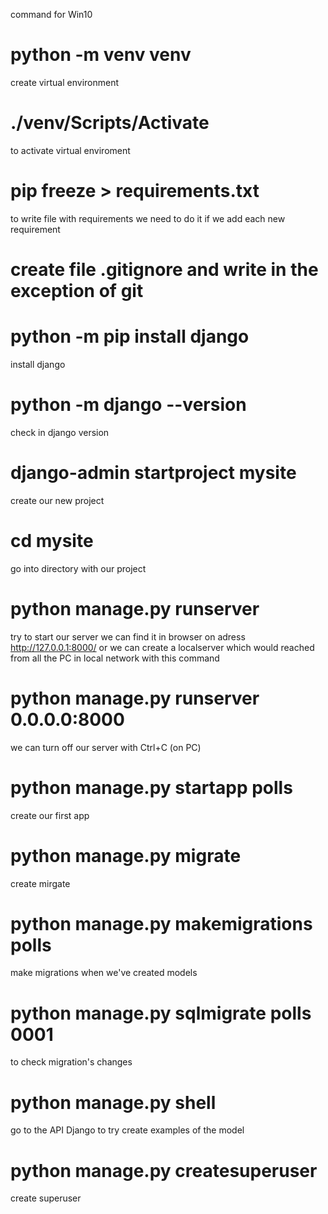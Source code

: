command for Win10

# python -m venv venv
 create virtual environment

# ./venv/Scripts/Activate
to activate virtual enviroment

# pip freeze > requirements.txt
to write file with requirements
we need to do it if we add each new requirement

# create file .gitignore and write in the exception of git

# python -m pip install django
install django

# python -m django --version
check in django version

# django-admin startproject mysite
create our new project

# cd mysite
go into directory with our project

# python manage.py runserver
try to start our server
we can find it in browser on adress http://127.0.0.1:8000/ 
or we can create a localserver which would reached from all the PC in local network 
with this command 
# python manage.py runserver 0.0.0.0:8000

we can turn off our server with Ctrl+C (on PC)

# python manage.py startapp polls
create our first app

# python manage.py migrate
create mirgate

#  python manage.py makemigrations polls
make migrations when we've created models

# python manage.py sqlmigrate polls 0001
to check migration's changes

# python manage.py shell
go to the API Django to try create examples of the model

# python manage.py createsuperuser
create superuser